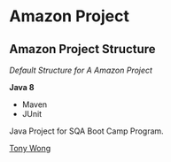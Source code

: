 # Amazon Project
## Amazon Project Structure

*Default Structure for A Amazon Project*

**Java 8**

* Maven
* JUnit

Java Project for SQA Boot Camp Program. 

[Tony Wong](https://github.com/TStarboard)

